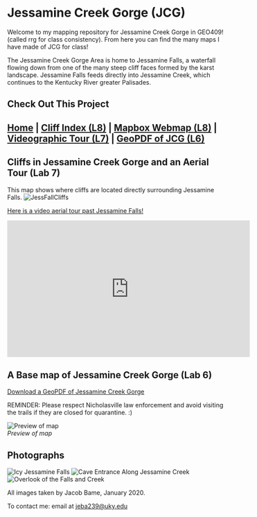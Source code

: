 # Jessamine Creek Gorge (JCG)
Welcome to my mapping repository for Jessamine Creek Gorge in GEO409! (called rrg for class consistency). From here you can find the many maps I have made of JCG for class!

The Jessamine Creek Gorge Area is home to Jessamine Falls, a waterfall flowing down from one of the many steep cliff faces formed by the karst landscape. Jessamine Falls feeds directly into Jessamine Creek, which continues to the Kentucky River greater Palisades.
## Check Out This Project

## [Home](https://JBCurlz.github.io/rrg) | [Cliff Index (L8)](L8/index.html) | [Mapbox Webmap (L8)](L8/map.html) | [Videographic Tour (L7)](https://www.youtube.com/watch?v=C5QH-pajTf8) | [GeoPDF of JCG (L6)](basemap/jcg.pdf)


## Cliffs in Jessamine Creek Gorge and an Aerial Tour (Lab 7)

This map shows where cliffs are located directly surrounding Jessamine Falls.
![JessFallCliffs](graphics/JessFallsCliffs.jpg)

[Here is a video aerial tour past Jessamine Falls!](https://www.youtube.com/watch?v=C5QH-pajTf8)

<iframe width="560" height="315" src="https://www.youtube.com/embed/C5QH-pajTf8" frameborder="0" allow="accelerometer; autoplay; encrypted-media; gyroscope; picture-in-picture" allowfullscreen></iframe>

## A Base map of Jessamine Creek Gorge (Lab 6)
[Download a GeoPDF of Jessamine Creek Gorge](basemap/jcg.pdf)

REMINDER: Please respect Nicholasville law enforcement and avoid visiting the trails if they are closed for quarantine. :)

![Preview of map](basemap/jcg.jpg)     
*Preview of map*

## Photographs

![Icy Jessamine Falls](graphics/JessamineFalls.jpg)
![Cave Entrance Along Jessamine Creek](graphics/CaveSystem.jpg)
![Overlook of the Falls and Creek](graphics/CreekOverlook.jpg)

All images taken by Jacob Bame, January 2020.

To contact me: email at jeba239@uky.edu